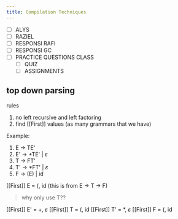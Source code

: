 ```yaml
---
title: Compilation Techniques
---
```

- [ ] ALYS
- [ ] RAZIEL
- [ ] RESPONSI RAFI
- [ ] RESPONSI GC
- [ ] PRACTICE QUESTIONS CLASS
	- [ ] QUIZ
	- [ ] ASSIGNMENTS

## top down parsing
rules
1. no left recursive and left factoring
2. find [[First]] values (as many grammars that we have)

Example: 
1. E -> TE'
2. E' -> +TE' | $\varepsilon$
3. T -> FT'
4. T' -> \*FT' | $\varepsilon$
5. F -> (E) | id

[[First]] E = \(, id (this is from E -> T -> F) 
> why only use T??

[[First]] E' =  +, $\varepsilon$
[[First]] T = (, id
[[First]] T' = \*, $\varepsilon$
[[First]] F = (, id



